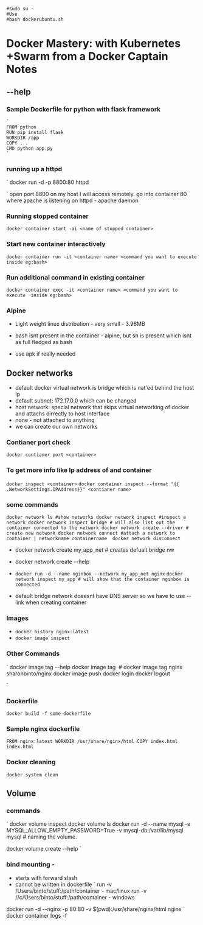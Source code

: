     #sudo su -
    #Use 
    #bash dockerubuntu.sh
    
    
  
# Docker Mastery: with Kubernetes +Swarm from a Docker Captain Notes
## --help
### Sample Dockerfile for python with flask framework
    
    ` 
    FROM python
    RUN pip install flask
    WORKDIR /app
    COPY . .
    CMD python app.py
    `
### running up a httpd

`
docker run -d -p 8800:80 httpd

`
open port 8800 on my host I will access remotely. go into container 80 where apache is listening on
httpd - apache daemon

### Running stopped container
`
docker container start -ai <name of stopped container>
`
### Start new container interactively
`
docker container run -it <container name> <command you want to execute  inside eg:bash>
`
### Run additional command in existing container
`
docker container exec -it <container name> <command you want to execute  inside eg:bash>
`  
### Alpine

* Light weight linux distribution - very small - 3.98MB

* bash isnt present in the container - alpine, but sh is present which isnt as full fledged as bash

* use apk if really needed

## Docker networks
* default docker virtual network is bridge which is nat'ed behind the host ip
* default subnet: 172.17.0.0 which can be changed
* host network: special network that skips virtual networking of docker and attachs dirrectly to host interface
* none - not attached to anything
* we can create our own networks
### Contianer port check

`docker contianer port <container>`

### To get more info like Ip address of and container
`docker inspect <container>`
`docker container inspect --format "{{ .NetworkSettings.IPAddress}}" <contianer name> `

### some commands
`
docker network ls #show networks
docker network inspect #inspect a network
    docker network inspect bridge # will also list out the container connected to the network
docker network create --driver # create new network
docker network connect #attach a network to container | networkname containername 
docker network disconnect
`

* docker network create my_app_net # creates defualt bridge nw
* docker network create --help
* `docker run -d --name nginbox --network my_app_net nginx`
        `docker network inspect my_app # will show that the container nginbox is connected` 
        
* default bridge network doeesnt have DNS server so we have to use --link when creating container

### Images
* `docker history nginx:latest`
* `docker image inspect`
### Other Commands
`
docker image tag --help
docker image tag <image going to be tagged> <your tag goes here> # docker image tag nginx sharonbinto/nginx
docker image push
docker login
docker logout

`

### Dockerfile

`
docker build -f some-dockerfile
`

### Sample nginx dockerfile

`
FROM nginx:latest
WORKDIR /usr/share/nginx/html
COPY index.html index.html
`
### Docker cleaning

`docker system clean`

## Volume

### commands

`
docker volume inspect
docker volume ls
docker run -d --name mysql -e MYSQL_ALLOW_EMPTY_PASSWORD=True -v mysql-db:/var/lib/mysql mysql # naming the volume.

docker volume create --help `
### bind mounting - 
* starts with forward slash
* cannot be written in dockerfile
` run -v /Users/binto/stuff:/path/container   - mac/linux
run -v //c/Users/binto/stuff:/path/container - windows

docker run -d --nginx -p 80:80 -v $(pwd):/usr/share/nginx/html nginx
`
docker container logs -f <container name>
